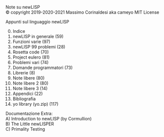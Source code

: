 Note su newLISP  
© copyright 2019-2020-2021 Massimo Corinaldesi aka cameyo
MIT License  
    
Appunti sul linguaggio newLISP  
  
00) Indice  
01) newLISP in generale (59)  
02) Funzioni varie (97)  
03) newLISP 99 problemi (28)  
04) Rosetta code (70)  
05) Project eulero (81)  
06) Problemi vari (74)  
07) Domande programmatori (73)  
08) Librerie (8)  
09) Note libere (80)  
10) Note libere 2 (80)  
11) Note libere 3 (14)  
12) Appendici (22)  
13) Bibliografia  
99) yo library (yo.zip) (117)  
  
Documentazione Extra:  
A) Introduction to newLISP (by Cormullion)  
B) The Little newLISPER  
C) Primality Testing  

